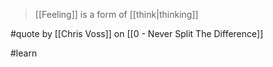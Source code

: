 > [[Feeling]] is a form of [[think|thinking]]

#quote by [[Chris Voss]] on [[0 - Never Split The Difference]]

#learn
